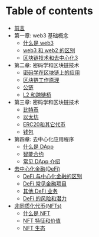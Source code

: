 # Table of contents

* [前言](qian-yan.md)
* 第一章: web3 基础概念
  * [什么是 web3](chapter1/whatisweb3.md)
  * [web3 和 web2 的区别](chapter1/difference_between_web3_and_web2.md)
  * [区块链技术和去中心化3](chapter1/Blockchain_technology_and_decentralization.md)
* 第二章: 密码学和区块链技术
  * [密码学在区块链上的应用](chapter2/application_of_cryptography_in_blockchain.md)
  * [区块链工作原理](chapter2/principle_of_blockchain.md)
  * [公链](chapter2/blockchain.md)
  * [L2 和跨链桥](chapter2/L2_and_cross-chain_bridge.md)
* 第三章: 密码学和区块链技术
  * [比特币](chapter3/bitcoin.md)
  * [以太坊](chapter3/ethereum.md)
  * [ERC20和其它代币](chapter3/digital_assets.md)
  * [钱包](chapter3/wallet.md)
* 第四章: 去中心化应用程序
  * [什么是 DApp](chapter4/什么是Dapp.md)
  * [智能合约](chapter4/智能合约.md)
  * [常见 DApp 介绍](chapter4/常见Dapp介绍.md)
* [去中心化金融(DeFi)](DeFi/5.1-what-is-DeFi.md)
  * [DeFi 与中心化金融的区别](DeFi/5.2-DeFi-and-CeFi.md)
  * [DeFi 常见金融项目](DeFi/5.3-Common-Financial-Projects-in-DeFi.md)
  * [其他 DeFi 业务](DeFi/5.4-Other-DeFi-Project.md)
  * [DeFi 的风险和潜力](DeFi/5.5-Risks-and-Potential-of-DeFi.md)
* [非同质化代币(NFTs)](nft/README.md)
  * [什么是 NFT](nft/shi-mo-shi-nft.md)
  * [NFT 特征和价值](nft/shi-mo-shi-nft.md)
  * [NFT 生态](nft/nft-sheng-tai.md)

